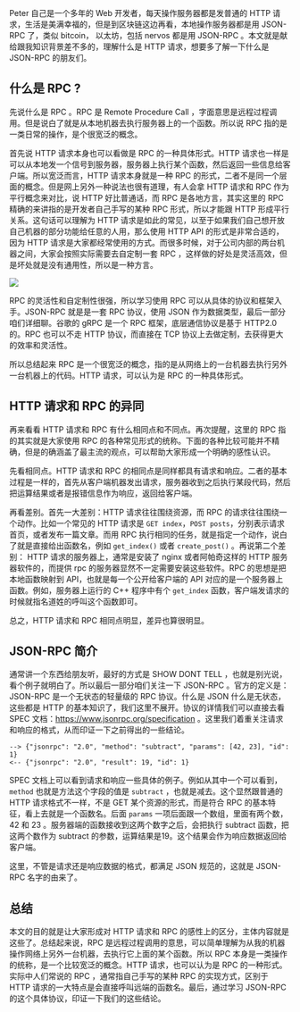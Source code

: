 Peter 自己是一个多年的 Web 开发者，每天操作服务器都是发普通的 HTTP 请求，生活是美满幸福的，但是到区块链这边再看，本地操作服务器都是用 JSON-RPC 了，类似 bitcoin， 以太坊，包括 nervos 都是用 JSON-RPC 。本文就是献给跟我知识背景差不多的，理解什么是 HTTP 请求，想要多了解一下什么是 JSON-RPC 的朋友们。

## 什么是 RPC ?

先说什么是 RPC 。RPC 是 Remote Procedure Call ，字面意思是远程过程调用。但是说白了就是从本地机器去执行服务器上的一个函数。所以说 RPC 指的是一类日常的操作，是个很宽泛的概念。

首先说 HTTP 请求本身也可以看做是 RPC 的一种具体形式。HTTP 请求也一样是可以从本地发一个信号到服务器，服务器上执行某个函数，然后返回一些信息给客户端。所以宽泛而言，HTTP 请求本身就是一种 RPC 的形式，二者不是同一个层面的概念。但是网上另外一种说法也很有道理，有人会拿 HTTP 请求和 RPC 作为平行概念来对比，说 HTTP 好比普通话，而 RPC 是各地方言，其实这里的 RPC 精确的来讲指的是开发者自己手写的某种 RPC 形式，所以才能跟 HTTP 形成平行关系。这句话可以理解为 HTTP 请求是如此的常见，以至于如果我们自己想开放自己机器的部分功能给任意的人用，那么使用 HTTP API 的形式是非常合适的，因为 HTTP 请求是大家都经常使用的方式。而很多时候，对于公司内部的两台机器之间，大家会按照实际需要去自定制一套 RPC ，这样做的好处是灵活高效，但是坏处就是没有通用性，所以是一种方言。

![](http://image-1253322599.cosbj.myqcloud.com/2018090801.jpg)

RPC 的灵活性和自定制性很强，所以学习使用 RPC 可以从具体的协议和框架入手。JSON-RPC 就是是一套 RPC 协议，使用 JSON 作为数据类型，最后一部分咱们详细聊。谷歌的 gRPC 是一个 RPC 框架，底层通信协议是基于 HTTP2.0 的。RPC 也可以不走 HTTP 协议，而直接在 TCP 协议上去做定制，去获得更大的效率和灵活性。

所以总结起来 RPC 是一个很宽泛的概念，指的是从网络上的一台机器去执行另外一台机器上的代码。HTTP 请求，可以认为是 RPC 的一种具体形式。

## HTTP 请求和 RPC 的异同

再来看看 HTTP 请求和 RPC 有什么相同点和不同点。再次提醒，这里的 RPC 指的其实就是大家使用 RPC 的各种常见形式的统称。下面的各种比较可能并不精确，但是的确涵盖了最主流的观点，可以帮助大家形成一个明确的感性认识。

先看相同点。HTTP 请求和 RPC 的相同点是同样都具有请求和响应。二者的基本过程是一样的，首先从客户端机器发出请求，服务器收到之后执行某段代码，然后把运算结果或者是报错信息作为响应，返回给客户端。

再看差别。首先一大差别：HTTP 请求往往围绕资源，而 RPC 的请求往往围绕一个动作。比如一个常见的 HTTP 请求是 `GET index`，`POST posts`，分别表示请求首页，或者发布一篇文章。而用 RPC 执行相同的任务，就是指定一个动作，说白了就是直接给出函数名，例如 `get_index()` 或者 `create_post()` 。再说第二个差别： HTTP 请求的服务器上，通常是安装了 nginx 或者阿帕奇这样的 HTTP 服务器软件的，而提供 rpc 的服务器显然不一定需要安装这些软件。RPC 的思想是把本地函数映射到 API，也就是每一个公开给客户端的 API 对应的是一个服务器上函数。例如，服务器上运行的 C++ 程序中有个 `get_index` 函数，客户端发请求的时候就指名道姓的呼叫这个函数即可。

总之，HTTP 请求和 RPC 相同点明显，差异也算很明显。

## JSON-RPC 简介

通常讲一个东西给朋友听，最好的方式是 SHOW DONT TELL ，也就是别光说，看个例子就明白了。所以最后一部分咱们关注一下 JSON-RPC 。官方的定义是：JSON-RPC 是一个无状态的轻量级的 RPC 协议。什么是 JSON 什么是无状态，这些都是 HTTP 的基本知识了，我们这里不展开。协议的详情我们可以直接去看 SPEC 文档：https://www.jsonrpc.org/specification 。这里我们着重关注请求和响应的格式，从而印证一下之前得出的一些结论。

```
--> {"jsonrpc": "2.0", "method": "subtract", "params": [42, 23], "id": 1}
<-- {"jsonrpc": "2.0", "result": 19, "id": 1}
```

SPEC 文档上可以看到请求和响应一些具体的例子。例如从其中一个可以看到， `method` 也就是方法这个字段的值是 `subtract` ，也就是减去。这个显然跟普通的 HTTP 请求格式不一样，不是 GET 某个资源的形式，而是符合 RPC 的基本特征，看上去就是一个函数名。后面 `params` 一项后面跟一个数组，里面有两个数，42 和 23 。服务器端的函数接收到这两个数字之后，会把执行 subtract 函数，把这两个数作为 subtract 的参数，运算结果是19。这个结果会作为响应数据返回给客户端。

这里，不管是请求还是响应数据的格式，都满足 JSON 规范的，这就是 JSON-RPC 名字的由来了。

## 总结

本文的目的就是让大家形成对 HTTP 请求和 RPC 的感性上的区分，主体内容就是这些了。总结起来说，RPC 是远程过程调用的意思，可以简单理解为从我的机器操作网络上另外一台机器，去执行它上面的某个函数。所以 RPC 本身是一类操作的统称，是一个比较宽泛的概念。HTTP 请求，也可以认为是 RPC 的一种形式。实际中人们常说的 RPC ，通常指自己手写的某种 RPC 的实现方式，区别于 HTTP 请求的一大特点是会直接呼叫远端的函数名。最后，通过学习 JSON-RPC 的这个具体协议，印证一下我们的这些结论。
